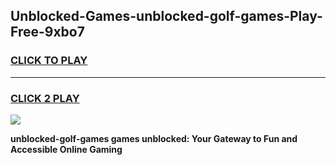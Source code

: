 
## Unblocked-Games-unblocked-golf-games-Play-Free-9xbo7
<h3>
<a href="https://premium76.site?title=unblocked-golf-games&ref=20M">CLICK TO PLAY</a></h3>
<hr>

<h3>
<a href="https://premium76.site?title=unblocked-golf-games&ref=20M">CLICK 2 PLAY</a>
  
</h3>

<a href="https://premium76.site?title=unblocked-golf-games&ref=19M"><img src="https://clearcache.store/games.png"></a>


**unblocked-golf-games games unblocked: Your Gateway to Fun and Accessible Online Gaming**
